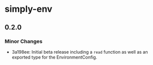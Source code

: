 # simply-env

## 0.2.0

### Minor Changes

- 3a198ee: Initial beta release including a `read` function as well as an exported type for the EnvironmentConfig.
